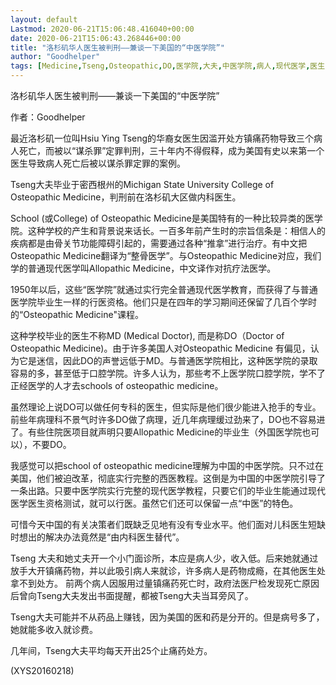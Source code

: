 ```yaml
---
layout: default
Lastmod: 2020-06-21T15:06:48.416040+00:00
date: 2020-06-21T15:06:43.268446+00:00
title: "洛杉矶华人医生被判刑——兼谈一下美国的“中医学院”"
author: "Goodhelper"
tags: [Medicine,Tseng,Osteopathic,DO,医学院,大夫,中医学院,病人,现代医学,医生,新语丝]
---
```


洛杉矶华人医生被判刑——兼谈一下美国的“中医学院”

作者：Goodhelper

最近洛杉矶一位叫Hsiu Ying Tseng的华裔女医生因滥开处方镇痛药物导致三个病人死亡，而被以“谋杀罪”定罪判刑，三十年内不得假释，成为美国有史以来第一个医生导致病人死亡后被以谋杀罪定罪的案例。

Tseng大夫毕业于密西根州的Michigan State University College of Osteopathic Medicine，判刑前在洛杉矶大区做内科医生。

School (或College) of Osteopathic Medicine是美国特有的一种比较异类的医学院。这种学校的产生和背景说来话长。一百多年前产生时的宗旨信条是：相信人的疾病都是由骨关节功能障碍引起的，需要通过各种“推拿”进行治疗。有中文把Osteopathic Medicine翻译为“整骨医学”。与Osteopathic Medicine对应，我们学的普通现代医学叫Allopathic Medicine，中文译作对抗疗法医学。

1950年以后，这些“医学院”就通过实行完全普通现代医学教育，而获得了与普通医学院毕业生一样的行医资格。他们只是在四年的学习期间还保留了几百个学时的“Osteopathic Medicine"课程。

这种学校毕业的医生不称MD (Medical Doctor), 而是称DO（Doctor of Osteopathic Medicine)。由于许多美国人对Osteopathic Medicine 有偏见，认为它是迷信，因此DO的声誉远低于MD。与普通医学院相比，这种医学院的录取容易的多，甚至低于口腔学院。许多人认为，那些考不上医学院口腔学院，学不了正经医学的人才去schools of osteopathic medicine。

虽然理论上说DO可以做任何专科的医生，但实际是他们很少能进入抢手的专业。前些年病理科不景气时许多DO做了病理，近几年病理缓过劲来了，DO也不容易进了。有些住院医项目就声明只要Allopathic Medicine的毕业生（外国医学院也可以），不要DO。

我感觉可以把school of osteopathic medicine理解为中国的中医学院。只不过在美国，他们被迫改革，彻底实行完整的西医教程。这倒是为中国的中医学院引导了一条出路。只要中医学院实行完整的现代医学教程，只要它们的毕业生能通过现代医学医生资格测试，就可以行医。虽然它们还可以保留一点“中医”的特色。

可惜今天中国的有关决策者们既缺乏见地有没有专业水平。他们面对儿科医生短缺时想出的解决办法竟然是“由内科医生替代”。

Tseng 大夫和她丈夫开一个小门面诊所，本应是病人少，收入低。后来她就通过放手大开镇痛药物，并以此吸引病人来就诊，许多病人是药物成瘾，在其他医生处拿不到处方。 前两个病人因服用过量镇痛药死亡时，政府法医尸检发现死亡原因后曾向Tseng大夫发出书面提醒，都被Tseng大夫当耳旁风了。

Tseng大夫可能并不从药品上赚钱，因为美国的医和药是分开的。但是病号多了，她就能多收入就诊费。

几年间，Tseng大夫平均每天开出25个止痛药处方。

(XYS20160218)

